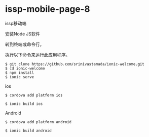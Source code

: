 # issp-mobile-page-8
issp移动端

安装Node JS软件

转到终端或命令行。

执行以下命令来运行此应用程序。


```
$ git clone https://github.com/srinivastamada/ionic-welcome.git
$ cd ionic-welcome
$ npm install
$ ionic serve

```

ios
```
$ cordova add platform ios

$ ionic build ios

```

Android
```
$ cordova add platform android

$ ionic build android

```
